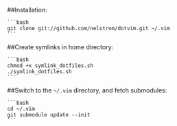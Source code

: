 ##Installation:

    ```bash
    git clone git://github.com/nelstrom/dotvim.git ~/.vim
    ```

##Create symlinks in home directory:

    ```bash
    chmod +x symlink_dotfiles.sh
    ./symlink_dotfiles.sh
    ```

##Switch to the `~/.vim` directory, and fetch submodules:

    ```bash
    cd ~/.vim
    git submodule update --init
    ```
